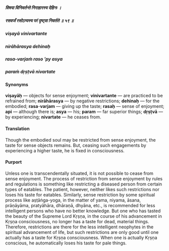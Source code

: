 ##### विषया विनिवर्तन्ते निराहारस्य देहिनः ।
##### रसवर्जं रसोऽप्यस्य परं दृष्ट्वा निवर्तते ॥ ५९ ॥

##### viṣayā vinivartante
##### nirāhārasya dehinaḥ
##### rasa-varjaṁ raso ’py asya 
##### paraṁ dṛṣṭvā nivartate

#### Synonyms

**viṣayāḥ** — objects for sense enjoyment; **vinivartante** — are practiced to be refrained from; **nirāhārasya** — by negative restrictions; **dehinaḥ** — for the embodied; **rasa**-**varjam** — giving up the taste; **rasaḥ** — sense of enjoyment; **api** — although there is; **asya** — his; **param** — far superior things; **dṛṣṭvā** — by experiencing; **nivartate** — he ceases from.

#### Translation

Though the embodied soul may be restricted from sense enjoyment, the taste for sense objects remains. But, ceasing such engagements by experiencing a higher taste, he is fixed in consciousness.

#### Purport

Unless one is transcendentally situated, it is not possible to cease from sense enjoyment. The process of restriction from sense enjoyment by rules and regulations is something like restricting a diseased person from certain types of eatables. The patient, however, neither likes such restrictions nor loses his taste for eatables. Similarly, sense restriction by some spiritual process like aṣṭāṅga-yoga, in the matter of yama, niyama, āsana, prāṇāyāma, pratyāhāra, dhāraṇā, dhyāna, etc., is recommended for less intelligent persons who have no better knowledge. But one who has tasted the beauty of the Supreme Lord Kṛṣṇa, in the course of his advancement in Kṛṣṇa consciousness, no longer has a taste for dead, material things. Therefore, restrictions are there for the less intelligent neophytes in the spiritual advancement of life, but such restrictions are only good until one actually has a taste for Kṛṣṇa consciousness. When one is actually Kṛṣṇa conscious, he automatically loses his taste for pale things.